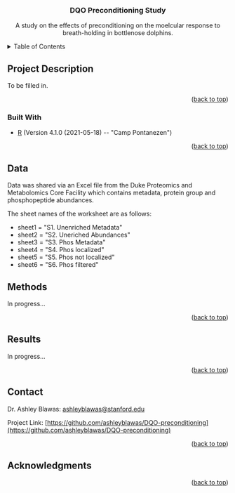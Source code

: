 <!-- PROJECT LOGO -->
<br />
<div align="center">

<h3 align="center">DQO Preconditioning Study</h3>

  <p align="center">
    A study on the effects of preconditioning on the moelcular response to breath-holding in bottlenose dolphins.
  </p>
</div>



<!-- TABLE OF CONTENTS -->
<details>
  <summary>Table of Contents</summary>
  <ol>
    <li>
      <a href="#project-description">Project Description</a>
      <ul>
        <li><a href="#built-with">Built With</a></li>
      </ul>
    </li>
    <li>
      <a href="#data">Data</a>
    </li>
    <li><a href="#methods">Methods</a></li>
    <li><a href="#results">Results</a></li>
    <li><a href="#contact">Contact</a></li>
    <li><a href="#acknowledgments">Acknowledgments</a></li>
  </ol>
</details>



<!-- PROJECT DESCRIPTION -->
## Project Description

To be filled in.

<p align="right">(<a href="#readme-top">back to top</a>)</p>



### Built With

* [R](https://www.r-project.org/) (Version 4.1.0 (2021-05-18) -- "Camp Pontanezen")


<p align="right">(<a href="#readme-top">back to top</a>)</p>



<!-- DATA -->
## Data

Data was shared via an Excel file from the Duke Proteomics and Metabolomics Core Facility which contains metadata, protein group and phosphopeptide
abundances.

The sheet names of the worksheet are as follows:

* sheet1 = "S1. Unenriched Metadata"
* sheet2 = "S2. Uneriched Abundances"
* sheet3 = "S3. Phos Metadata"
* sheet4 = "S4. Phos localized"
* sheet5 = "S5. Phos not localized"
* sheet6 = "S6. Phos filtered"


<!-- METHODS -->
## Methods

In progress...

<p align="right">(<a href="#readme-top">back to top</a>)</p>



<!-- RESULTS -->
## Results

In progress...

<p align="right">(<a href="#readme-top">back to top</a>)</p>



<!-- CONTACT -->
## Contact

Dr. Ashley Blawas: ashleyblawas@stanford.edu

Project Link: [https://github.com/ashleyblawas/DQO-preconditioning](https://github.com/ashleyblawas/DQO-preconditioning)

<p align="right">(<a href="#readme-top">back to top</a>)</p>



<!-- ACKNOWLEDGMENTS -->
## Acknowledgments


<p align="right">(<a href="#readme-top">back to top</a>)</p>

